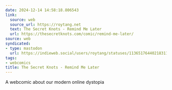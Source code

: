 ```yaml
---
date: 2024-12-14 14:58:18.806543
link:
  source: web
  source_url: https://roytang.net
  text: The Secret Knots - Remind Me Later
  url: https://thesecretknots.com/comic/remind-me-later/
source: web
syndicated:
- type: mastodon
  url: https://indieweb.social/users/roytang/statuses/113651764402183114
tags:
- webcomics
title: The Secret Knots - Remind Me Later
---
```


A webcomic about our modern online dystopia